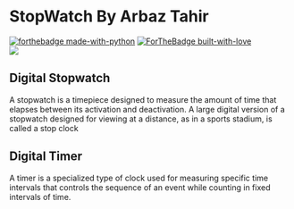 # StopWatch By Arbaz Tahir

[![forthebadge made-with-python](http://ForTheBadge.com/images/badges/made-with-java.svg)](https://www.java.com/en/)
[![ForTheBadge built-with-love](http://ForTheBadge.com/images/badges/built-with-love.svg)](https://GitHub.com/Dank-del/) <br>
<a href="https://cctimerandstopwatch.netlify.app/"> <img src="https://svgur.com/i/iob.svg" /> </a>

## Digital Stopwatch

A stopwatch is a timepiece designed to measure the amount of time that elapses between its activation and deactivation.
A large digital version of a stopwatch designed for viewing at a distance, as in a sports stadium, is called a stop clock

## Digital Timer

A timer is a specialized type of clock used for measuring specific time intervals that controls the sequence of an event while counting in fixed intervals of time.
